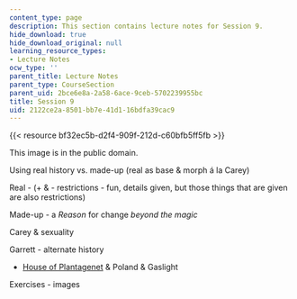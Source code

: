 ```yaml
---
content_type: page
description: This section contains lecture notes for Session 9.
hide_download: true
hide_download_original: null
learning_resource_types:
- Lecture Notes
ocw_type: ''
parent_title: Lecture Notes
parent_type: CourseSection
parent_uid: 2bce6e8a-2a58-6ace-9ceb-5702239955bc
title: Session 9
uid: 2122ce2a-8501-bb7e-41d1-16bdfa39cac9
---
```


{{< resource bf32ec5b-d2f4-909f-212d-c60bfb5ff5fb >}}  

This image is in the public domain.

Using real history vs. made-up (real as base & morph á la Carey)

Real - (+ & - restrictions - fun, details given, but those things that are given are also restrictions)

Made-up - a _Reason_ for change _beyond the magic_

Carey & sexuality

Garrett - alternate history

*   [House of Plantagenet](https://en.wikipedia.org/wiki/House_of_Plantagenet) & Poland & Gaslight

Exercises - images